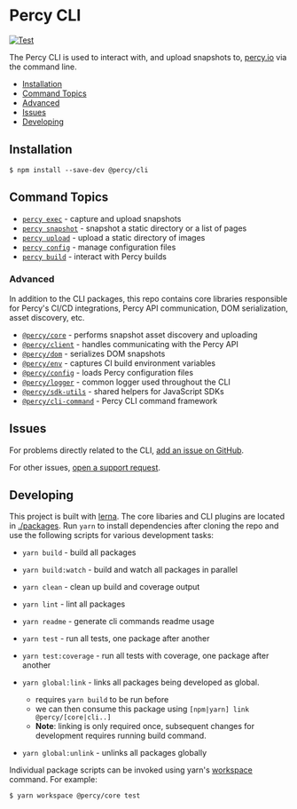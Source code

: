 # Percy CLI

[![Test](https://github.com/percy/cli/workflows/Test/badge.svg)](https://github.com/percy/cli/actions)

The Percy CLI is used to interact with, and upload snapshots to, [percy.io](https://percy.io) via
the command line.

- [Installation](#installation)
- [Command Topics](#command-topics)
- [Advanced](#advanced)
- [Issues](#issues)
- [Developing](#developing)

## Installation

```sh-session
$ npm install --save-dev @percy/cli
```

## Command Topics

- [`percy exec`](./packages/cli-exec#readme) - capture and upload snapshots
- [`percy snapshot`](./packages/cli-snapshot#readme) - snapshot a static directory or a list of pages
- [`percy upload`](./packages/cli-upload#readme) - upload a static directory of images
- [`percy config`](./packages/cli-config#readme) - manage configuration files
- [`percy build`](./packages/cli-build#readme) - interact with Percy builds

### Advanced

In addition to the CLI packages, this repo contains core libraries responsible for Percy's CI/CD
integrations, Percy API communication, DOM serialization, asset discovery, etc.

- [`@percy/core`](./packages/core#readme) - performs snapshot asset discovery and uploading
- [`@percy/client`](./packages/client#readme) - handles communicating with the Percy API
- [`@percy/dom`](./packages/dom#readme) - serializes DOM snapshots
- [`@percy/env`](./packages/env#readme) - captures CI build environment variables
- [`@percy/config`](./packages/config#readme) - loads Percy configuration files
- [`@percy/logger`](./packages/logger#readme) - common logger used throughout the CLI
- [`@percy/sdk-utils`](./packages/sdk-utils#readme) - shared helpers for JavaScript SDKs
- [`@percy/cli-command`](./packages/cli-command#readme) - Percy CLI command framework

## Issues

For problems directly related to the CLI, [add an issue on
GitHub](https://github.com/percy/cli/issues/new).

For other issues, [open a support
request](https://www.browserstack.com/contact?ref=percy#technical-support).

## Developing

This project is built with [lerna](https://lerna.js.org/). The core libaries and CLI plugins are
located in [./packages](./packages). Run `yarn` to install dependencies after cloning the repo and
use the following scripts for various development tasks:

- `yarn build` - build all packages
- `yarn build:watch` - build and watch all packages in parallel
- `yarn clean` - clean up build and coverage output
- `yarn lint` - lint all packages
- `yarn readme` - generate cli commands readme usage
- `yarn test` - run all tests, one package after another
- `yarn test:coverage` - run all tests with coverage, one package after another
- `yarn global:link` - links all packages being developed as global.
    - requires `yarn build` to be run before
    - we can then consume this package using
        `[npm|yarn] link @percy/[core|cli..]`
    - **Note**: linking is only required once, subsequent changes for development requires running build command. 
    
- `yarn global:unlink` - unlinks all packages globally

Individual package scripts can be invoked using yarn's
[workspace](https://classic.yarnpkg.com/en/docs/cli/workspace/) command. For example:

```sh-session
$ yarn workspace @percy/core test
```
